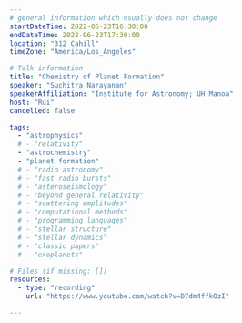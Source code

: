 ```yaml
---
# general information which usually does not change
startDateTime: 2022-06-23T16:30:00
endDateTime: 2022-06-23T17:30:00
location: "312 Cahill"
timeZone: "America/Los_Angeles"

# Talk information
title: "Chemistry of Planet Formation"
speaker: "Suchitra Narayanan"
speakerAffiliation: "Institute for Astronomy; UH Manoa"
host: "Rui"
cancelled: false

tags:
  - "astrophysics"
  # - "relativity"
  - "astrochemistry"
  - "planet formation"
  # - "radio astronomy"
  # - "fast radio bursts"
  # - "asteroseismology"
  # - "beyond general relativity"
  # - "scattering amplitudes"
  # - "computational methods"
  # - "programming languages"
  # - "stellar structure"
  # - "stellar dynamics"
  # - "classic papers"
  # - "exoplanets"

# Files (if missing: [])
resources:
  - type: "recording"
    url: "https://www.youtube.com/watch?v=D7dm4ffkOzI"

---
```



